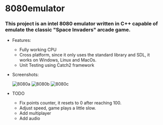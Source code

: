 # 8080emulator
### This project is an intel 8080 emulator written in C++ capable of emulate the classic "Space Invaders" arcade game.
- Features: 
  - Fully working CPU
  - Cross platform, since it only uses the standard library and SDL, it works on Windows, Linux and MacOs.
  - Unit Testing using Catch2 framework
- Screenshots:


  ![8080a](https://user-images.githubusercontent.com/1069297/84559052-40970880-ad6a-11ea-8027-d04bc1806d1b.PNG)
  ![8080b](https://user-images.githubusercontent.com/1069297/84559087-8227b380-ad6a-11ea-96ad-62836370da11.PNG)
  ![8080c](https://user-images.githubusercontent.com/1069297/84559092-8522a400-ad6a-11ea-86a1-596e80330702.PNG)

- TODO
  - Fix points counter, it resets to 0 after reaching 100.
  - Adjust speed, game plays a little slow.
  - Add multiplayer
  - Add audio
